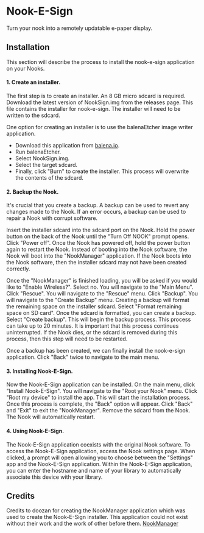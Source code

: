 # Nook-E-Sign

Turn your nook into a remotely updatable e-paper display.

## Installation

This section will describe the process to install the nook-e-sign application on your Nooks.

#### 1. Create an installer.

The first step is to create an installer. An 8 GB micro sdcard is required. Download the latest version of NookSign.img
from the releases page. This file contains the installer for nook-e-sign. The installer will need to be written to the
sdcard.

One option for creating an installer is to use the balenaEtcher image writer application.

* Download this application from [balena.io](http://balena.io/etcher/).
* Run balenaEtcher.
* Select NookSign.img.
* Select the target sdcard.
* Finally, click "Burn" to create the installer. This process will overwrite the contents of the sdcard.

#### 2. Backup the Nook.

It's crucial that you create a backup. A backup can be used to revert any changes made to the Nook. If an error occurs,
a backup can be used to repair a Nook with corrupt software.

Insert the installer sdcard into the sdcard port on the Nook. Hold the power button on the back of the Nook until the
"Turn Off NOOK" prompt opens. Click "Power off". Once the Nook has powered off, hold the power button again to restart
the Nook. Instead of booting into the Nook software, the Nook will boot into the "NookManager" application. If the Nook
boots into the Nook software, then the installer sdcard may not have been created correctly.

Once the "NookManager" is finished loading, you will be asked if you would like to "Enable Wireless?". Select no. You
will navigate to the "Main Menu". Click "Rescue". You will navigate to the "Rescue" menu. Click "Backup". You will
navigate to the "Create Backup" menu. Creating a backup will format the remaining space on the installer sdcard. Select
"Format remaining space on SD card". Once the sdcard is formatted, you can create a backup. Select "Create backup". This
will begin the backup process. This process can take up to 20 minutes. It is important that this process continues
uninterrupted. If the Nook dies, or the sdcard is removed during this process, then this step will need to be restarted.

Once a backup has been created, we can finally install the nook-e-sign application. Click "Back" twice to navigate to
the main menu.

#### 3. Installing Nook-E-Sign.

Now the Nook-E-Sign application can be installed. On the main menu, click "Install Nook-E-Sign". You will navigate to
the "Root your Nook" menu. Click "Root my device" to install the app. This will start the installation process. Once
this process is complete, the "Back" option will appear. Click "Back" and "Exit" to exit the "NookManager". Remove the
sdcard from the Nook. The Nook will automatically restart.

#### 4. Using Nook-E-Sign.

The Nook-E-Sign application coexists with the original Nook software. To access the Nook-E-Sign application, access the
Nook settings page. When clicked, a prompt will open allowing you to choose between the "Settings" app and the
Nook-E-Sign application. Within the Nook-E-Sign application, you can enter the hostname and name of your library to
automatically associate this device with your library.

## Credits

Credits to doozan for creating the NookManager application which was used to create the Nook-E-Sign installer. This
application could not exist without their work and the work of other before
them. [NookManager](https://github.com/doozan/NookManager)
